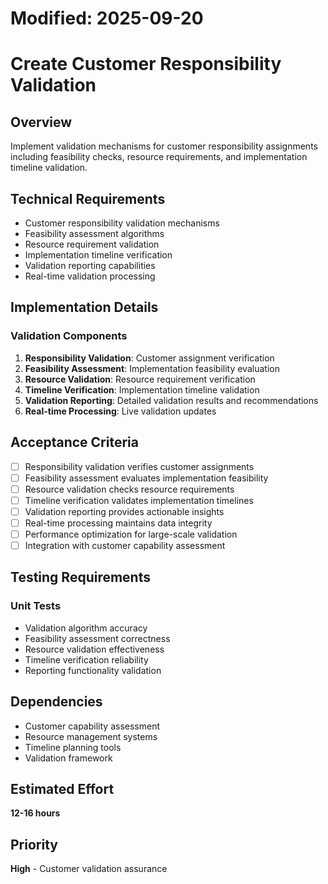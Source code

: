 # Modified: 2025-09-20

# Create Customer Responsibility Validation

## Overview
Implement validation mechanisms for customer responsibility assignments including feasibility checks, resource requirements, and implementation timeline validation.

## Technical Requirements
- Customer responsibility validation mechanisms
- Feasibility assessment algorithms
- Resource requirement validation
- Implementation timeline verification
- Validation reporting capabilities
- Real-time validation processing

## Implementation Details
### Validation Components
1. **Responsibility Validation**: Customer assignment verification
2. **Feasibility Assessment**: Implementation feasibility evaluation
3. **Resource Validation**: Resource requirement verification
4. **Timeline Verification**: Implementation timeline validation
5. **Validation Reporting**: Detailed validation results and recommendations
6. **Real-time Processing**: Live validation updates

## Acceptance Criteria
- [ ] Responsibility validation verifies customer assignments
- [ ] Feasibility assessment evaluates implementation feasibility
- [ ] Resource validation checks resource requirements
- [ ] Timeline verification validates implementation timelines
- [ ] Validation reporting provides actionable insights
- [ ] Real-time processing maintains data integrity
- [ ] Performance optimization for large-scale validation
- [ ] Integration with customer capability assessment

## Testing Requirements
### Unit Tests
- Validation algorithm accuracy
- Feasibility assessment correctness
- Resource validation effectiveness
- Timeline verification reliability
- Reporting functionality validation

## Dependencies
- Customer capability assessment
- Resource management systems
- Timeline planning tools
- Validation framework

## Estimated Effort
**12-16 hours**

## Priority
**High** - Customer validation assurance
